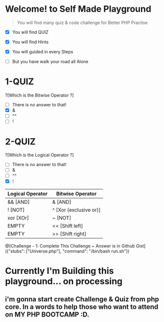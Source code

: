 # Welcome! to Self Made Playground

> You will find many quiz & code challenge for Better PHP Practise
- [x] You will find QUIZ
- [x] You will find Hints
- [x] You will guided in every Steps
- [ ] But you have walk your road all Alone



# 1-QUIZ
?[Which is the Bitwise Operator ?]
-[ ] There is no answer to that!
-[x] &
-[ ] ^^
-[ ] !
# 2-QUIZ
?[Which is the Logical Operator ?]
-[ ] There is no answer to that!
-[ ] &
-[ ] ^^
-[x] !

Logical Operator | Bitwise Operator
------------ | -------------
&& [AND] | & [AND]
! [NOT] | ^ [Xor (exclusive or)]
xor [XOr] | ~ [NOT]
 EMPTY | << [Shift left]
 EMPTY | >> [Shift right]

@[Challenge - 1: Complete This Challenge ~ Answer is in Github Gist]({"stubs": ["Universe.php"], "command": "/bin/bash run.sh"})


# Currently I'm Building this playground... on processing 

## i'm gonna start create Challenge & Quiz from php core. In a words to help those who want to attend on MY PHP BOOTCAMP :D.

